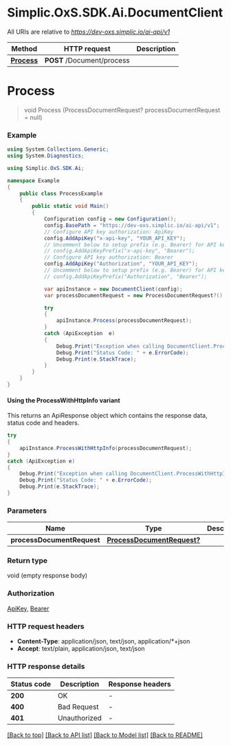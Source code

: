 # Simplic.OxS.SDK.Ai.DocumentClient

All URIs are relative to *https://dev-oxs.simplic.io/ai-api/v1*

| Method | HTTP request | Description |
|--------|--------------|-------------|
| [**Process**](DocumentClient.md#documentprocesspost) | **POST** /Document/process |  |

<a id="documentprocesspost"></a>
# **Process**
> void Process (ProcessDocumentRequest? processDocumentRequest = null)



### Example
```csharp
using System.Collections.Generic;
using System.Diagnostics;

using Simplic.OxS.SDK.Ai;

namespace Example
{
    public class ProcessExample
    {
        public static void Main()
        {
            Configuration config = new Configuration();
            config.BasePath = "https://dev-oxs.simplic.io/ai-api/v1";
            // Configure API key authorization: ApiKey
            config.AddApiKey("x-api-key", "YOUR_API_KEY");
            // Uncomment below to setup prefix (e.g. Bearer) for API key, if needed
            // config.AddApiKeyPrefix("x-api-key", "Bearer");
            // Configure API key authorization: Bearer
            config.AddApiKey("Authorization", "YOUR_API_KEY");
            // Uncomment below to setup prefix (e.g. Bearer) for API key, if needed
            // config.AddApiKeyPrefix("Authorization", "Bearer");

            var apiInstance = new DocumentClient(config);
            var processDocumentRequest = new ProcessDocumentRequest?(); // ProcessDocumentRequest? |  (optional) 

            try
            {
                apiInstance.Process(processDocumentRequest);
            }
            catch (ApiException  e)
            {
                Debug.Print("Exception when calling DocumentClient.Process: " + e.Message);
                Debug.Print("Status Code: " + e.ErrorCode);
                Debug.Print(e.StackTrace);
            }
        }
    }
}
```

#### Using the ProcessWithHttpInfo variant
This returns an ApiResponse object which contains the response data, status code and headers.

```csharp
try
{
    apiInstance.ProcessWithHttpInfo(processDocumentRequest);
}
catch (ApiException e)
{
    Debug.Print("Exception when calling DocumentClient.ProcessWithHttpInfo: " + e.Message);
    Debug.Print("Status Code: " + e.ErrorCode);
    Debug.Print(e.StackTrace);
}
```

### Parameters

| Name | Type | Description | Notes |
|------|------|-------------|-------|
| **processDocumentRequest** | [**ProcessDocumentRequest?**](ProcessDocumentRequest?.md) |  | [optional]  |

### Return type

void (empty response body)

### Authorization

[ApiKey](../README.md#ApiKey), [Bearer](../README.md#Bearer)

### HTTP request headers

 - **Content-Type**: application/json, text/json, application/*+json
 - **Accept**: text/plain, application/json, text/json


### HTTP response details
| Status code | Description | Response headers |
|-------------|-------------|------------------|
| **200** | OK |  -  |
| **400** | Bad Request |  -  |
| **401** | Unauthorized |  -  |

[[Back to top]](#) [[Back to API list]](../README.md#documentation-for-api-endpoints) [[Back to Model list]](../README.md#documentation-for-models) [[Back to README]](../README.md)

